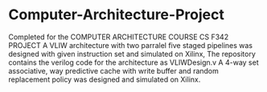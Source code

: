 # Computer-Architecture-Project
Completed for the COMPUTER ARCHITECTURE COURSE CS F342 PROJECT
A VLIW architecture with two parralel five staged pipelines was designed with given instruction set and simulated on Xilinx, 
The repository contains the verilog code for the architecture as VLIWDesign.v
A 4-way set associative, way predictive cache with write buffer and random replacement policy was designed and simulated on Xilinx.
